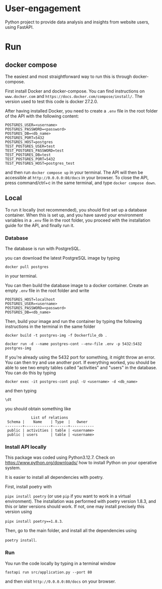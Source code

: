 # User-engagement

Python project to provide data analysis and insights from website users, using FastAPI.



# Run

## docker compose

The easiest and most straightforward way to run this is through docker-compose.

First install Docker and docker-compose. You can find instructions on `www.docker.com` and `https://docs.docker.com/compose/install/`. The version used to test this code is docker 27.2.0.

After having installed Docker, you need to create a `.env` file in the root folder of the API with the following content:
 ```
POSTGRES_USER=<username>
POSTGRES_PASSWORD=<password>
POSTGRES_DB=<db_name>
POSTGRES_PORT=5432
POSTGRES_HOST=postgres
TEST_POSTGRES_USER=test
TEST_POSTGRES_PASSWORD=test
TEST_POSTGRES_DB=test
TEST_POSTGRES_PORT=5432
TEST_POSTGRES_HOST=postgres_test
```
and then run `docker compose up` in your terminal.
The API will then be accessible at `http://0.0.0.0:80/docs` in your browser. To close the API, press command/ctrl+c in the same terminal, and type `docker compose down`.

## Local

To run it locally (not recommended), you should first set up a database container. When this is set up, and you have saved your environment variables in a `.env` file in the root folder, you proceed with the installation guide for the API, and finally run it.


### Database

The database is run with PostgreSQL.

you can download the latest PostgreSQL image by typing

```docker pull postgres```

in your terminal.

You can then build the database image to a docker container. Create an empty `.env` file in the root folder and write
 ```
POSTGRES_HOST=localhost
POSTGRES_USER=<username>
POSTGRES_PASSWORD=<password>
POSTGRES_DB=<db_name>
```

Then, build your image and run the container by typing the following instructions in the terminal in the same folder

```
docker build -t postgres-img -f Dockerfile_db .

docker run -d --name postgres-cont --env-file .env -p 5432:5432 postgres-img
```

If you're already using the 5432 port for something, it might throw an error. You can then try and use another port.
If everything worked, you should be able to see two empty tables called "activities" and "users" in the database. You can do this by typing

```docker exec -it postgres-cont psql -U <username> -d <db_name>```

and then typing

```\dt```

you should obtain something like

```
            List of relations
 Schema |    Name    | Type  |   Owner
--------+------------+-------+-----------
 public | activities | table | <username>
 public | users      | table | <username>
```

### Install API locally

This package was coded using Python3.12.7. Check on https://www.python.org/downloads/ how to install Python on your operative system.

It is easier to install all dependencies with poetry.

First, install poetry with

```pipx install poetry```
(or use `pip` if you want to work in a virtual environment).
The installation was performed with poetry version 1.8.3, and this or later versions should work. If not, one may install precisely this version using

```pipx install poetry==1.8.3```.

Then, go to the main folder, and install all the dependencies using

```poetry install```.

### Run

You run the code locally by typing in a terminal window

```fastapi run src/application.py --port 80```

and then visit `http://0.0.0.0:80/docs` on your browser.
